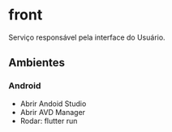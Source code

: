 # front
Serviço responsável pela interface do Usuário.

## Ambientes
### Android
* Abrir Andoid Studio
* Abrir AVD Manager
* Rodar: flutter run

